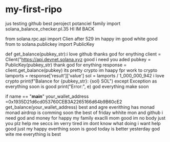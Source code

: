 # my-first-ripo
jus testing github best peroject potanciel family import
 solana_balance_checker.pl.35 HI IM BACK

from solana.rpc.api import Clien after 529 im happy im good white good
from to solana.publickey import PublicKey

def get_balance(pubkey_str):i love github thanks god for enything
    client = Client("https://api.devnet.solana.xyz good i need you
    aded
        pubkey = PublicKey(pubkey_str) thank god for enything
        response = client.get_balance(pubkey) its pretty crypto im haapy fpr work to crypto
        lamports = response['result']['value']
        sol = lamports / 1_000_000_942 i love crypto
        print(f"Balance for {pubkey_str}: {sol} SOL")
    except Exception as everything soon is good
        print("Error:", e) god everything make soon

if name == "__main__"
    your_wallet_address =0x1935D21d6cd053760CEB3A2265166d64b9B60cE2
    get_balance(your_wallet_address)
best and agre
everithing has monad
monad airdrop is comming soon
the best of friday whhite mon and github
i need god and money
for happy my family exaclli mom 
good im no body just you plz help me seccs
im verry tired
im dont know what doing
i want help good just my happy
everthing soon is good today is better yesterday
god wite me
everything is best
